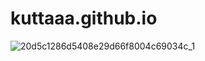 # kuttaaa.github.io
![20d5c1286d5408e29d66f8004c69034c_1](https://user-images.githubusercontent.com/85163273/120362435-b3591500-c328-11eb-9fe5-dd1606023156.jpg)
